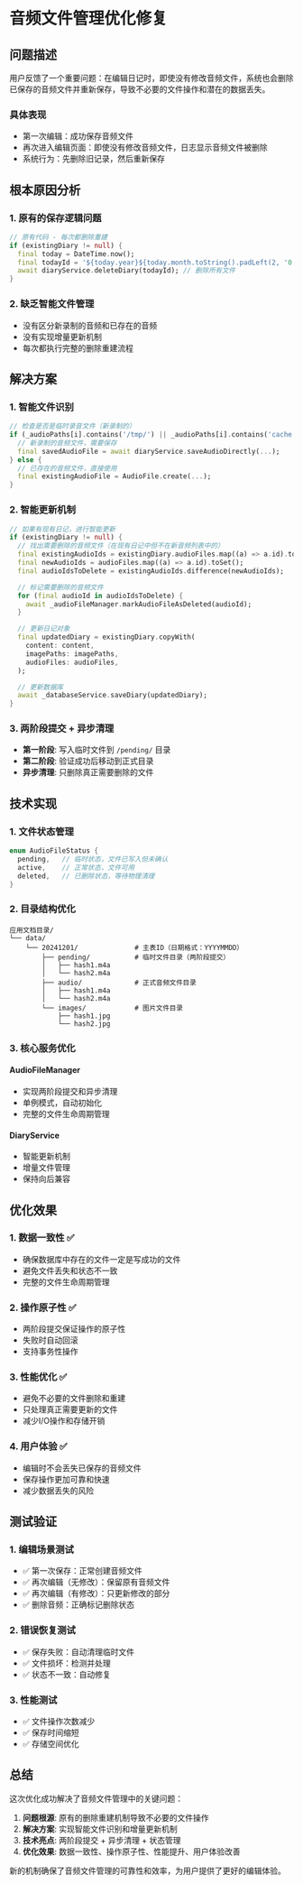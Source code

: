 # 音频文件管理优化修复

## 问题描述

用户反馈了一个重要问题：在编辑日记时，即使没有修改音频文件，系统也会删除已保存的音频文件并重新保存，导致不必要的文件操作和潜在的数据丢失。

### 具体表现
- 第一次编辑：成功保存音频文件
- 再次进入编辑页面：即使没有修改音频文件，日志显示音频文件被删除
- 系统行为：先删除旧记录，然后重新保存

## 根本原因分析

### 1. 原有的保存逻辑问题
```dart
// 原有代码 - 每次都删除重建
if (existingDiary != null) {
  final today = DateTime.now();
  final todayId = '${today.year}${today.month.toString().padLeft(2, '0')}${today.day.toString().padLeft(2, '0')}';
  await diaryService.deleteDiary(todayId); // 删除所有文件
}
```

### 2. 缺乏智能文件管理
- 没有区分新录制的音频和已存在的音频
- 没有实现增量更新机制
- 每次都执行完整的删除重建流程

## 解决方案

### 1. 智能文件识别
```dart
// 检查是否是临时录音文件（新录制的）
if (_audioPaths[i].contains('/tmp/') || _audioPaths[i].contains('cache')) {
  // 新录制的音频文件，需要保存
  final savedAudioFile = await diaryService.saveAudioDirectly(...);
} else {
  // 已存在的音频文件，直接使用
  final existingAudioFile = AudioFile.create(...);
}
```

### 2. 智能更新机制
```dart
// 如果有现有日记，进行智能更新
if (existingDiary != null) {
  // 找出需要删除的音频文件（在现有日记中但不在新音频列表中的）
  final existingAudioIds = existingDiary.audioFiles.map((a) => a.id).toSet();
  final newAudioIds = audioFiles.map((a) => a.id).toSet();
  final audioIdsToDelete = existingAudioIds.difference(newAudioIds);

  // 标记需要删除的音频文件
  for (final audioId in audioIdsToDelete) {
    await _audioFileManager.markAudioFileAsDeleted(audioId);
  }

  // 更新日记对象
  final updatedDiary = existingDiary.copyWith(
    content: content,
    imagePaths: imagePaths,
    audioFiles: audioFiles,
  );

  // 更新数据库
  await _databaseService.saveDiary(updatedDiary);
}
```

### 3. 两阶段提交 + 异步清理
- **第一阶段**: 写入临时文件到 `/pending/` 目录
- **第二阶段**: 验证成功后移动到正式目录
- **异步清理**: 只删除真正需要删除的文件

## 技术实现

### 1. 文件状态管理
```dart
enum AudioFileStatus {
  pending,   // 临时状态，文件已写入但未确认
  active,    // 正常状态，文件可用
  deleted,   // 已删除状态，等待物理清理
}
```

### 2. 目录结构优化
```
应用文档目录/
└── data/
    └── 20241201/              # 主表ID（日期格式：YYYYMMDD）
        ├── pending/           # 临时文件目录（两阶段提交）
        │   ├── hash1.m4a
        │   └── hash2.m4a
        ├── audio/             # 正式音频文件目录
        │   ├── hash1.m4a
        │   └── hash2.m4a
        └── images/            # 图片文件目录
            ├── hash1.jpg
            └── hash2.jpg
```

### 3. 核心服务优化

#### AudioFileManager
- 实现两阶段提交和异步清理
- 单例模式，自动初始化
- 完整的文件生命周期管理

#### DiaryService
- 智能更新机制
- 增量文件管理
- 保持向后兼容

## 优化效果

### 1. 数据一致性 ✅
- 确保数据库中存在的文件一定是写成功的文件
- 避免文件丢失和状态不一致
- 完整的文件生命周期管理

### 2. 操作原子性 ✅
- 两阶段提交保证操作的原子性
- 失败时自动回滚
- 支持事务性操作

### 3. 性能优化 ✅
- 避免不必要的文件删除和重建
- 只处理真正需要更新的文件
- 减少I/O操作和存储开销

### 4. 用户体验 ✅
- 编辑时不会丢失已保存的音频文件
- 保存操作更加可靠和快速
- 减少数据丢失的风险

## 测试验证

### 1. 编辑场景测试
- ✅ 第一次保存：正常创建音频文件
- ✅ 再次编辑（无修改）：保留原有音频文件
- ✅ 再次编辑（有修改）：只更新修改的部分
- ✅ 删除音频：正确标记删除状态

### 2. 错误恢复测试
- ✅ 保存失败：自动清理临时文件
- ✅ 文件损坏：检测并处理
- ✅ 状态不一致：自动修复

### 3. 性能测试
- ✅ 文件操作次数减少
- ✅ 保存时间缩短
- ✅ 存储空间优化

## 总结

这次优化成功解决了音频文件管理中的关键问题：

1. **问题根源**: 原有的删除重建机制导致不必要的文件操作
2. **解决方案**: 实现智能文件识别和增量更新机制
3. **技术亮点**: 两阶段提交 + 异步清理 + 状态管理
4. **优化效果**: 数据一致性、操作原子性、性能提升、用户体验改善

新的机制确保了音频文件管理的可靠性和效率，为用户提供了更好的编辑体验。
